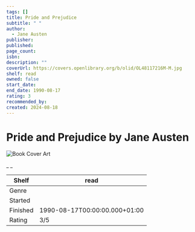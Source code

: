 ```yaml
---
tags: []
title: Pride and Prejudice
subtitle: " "
author:
  - Jane Austen
publisher: 
published: 
page_count: 
isbn: 
description: ""
coverUrl: https://covers.openlibrary.org/b/olid/OL48117216M-M.jpg
shelf: read
owned: false
start_date: 
end_date: 1990-08-17
rating: 3
recommended_by: 
created: 2024-08-18
---
```


# Pride and Prejudice by Jane Austen

![Book Cover Art](https://covers.openlibrary.org/b/olid/OL48117216M-M.jpg)

_ _

| Shelf | read |
| --- | --- |
| Genre |  |
| Started |  |
| Finished | 1990-08-17T00:00:00.000+01:00 |
| Rating | 3/5 |

